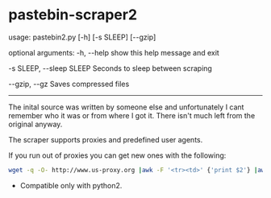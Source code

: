 # pastebin-scraper2
usage: pastebin2.py [-h] [-s SLEEP] [--gzip]

optional arguments:
  -h, --help                  show this help message and exit

  -s SLEEP, --sleep SLEEP     Seconds to sleep between scraping

  --gzip, --gz                Saves compressed files

-----------------------------------------------------------------------------
The inital source was written by someone else and unfortunately I cant remember who it was
or from where I got it. There isn't much left from the original anyway.

The scraper supports proxies and predefined user agents.

If you run out of proxies you can get new ones with the following:
```bash
wget -q -O- http://www.us-proxy.org |awk -F '<tr><td>' {'print $2'} |awk -F '</td><td>' '{print $1":"$2}'|grep -P '^(\d{1,3}.){3}' >> Data/Proxies.txt
```

* Compatible only with python2.

